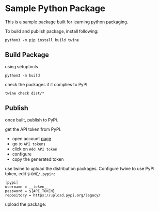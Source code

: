 # Sample Python Package

This is a sample package built for learning python packaging.

To build and publish package, install following:

```
python3 -m pip install build twine
```

## Build Package

using setuptools

```
python3 -m build
```

check the packages if it complies to PyPI

```
twine check dist/*
```

## Publish

once built, publish to PyPi.

get the API token from PyPI.

- open account [page](https://pypi.org/manage/account)
- go to `API tokens`
- click on `Add API token`
- configure
- copy the generated token

use twine to upload the distribution packages. Configure twine to use PyPI token, edit `$HOME/.pypirc`

```
[pypi]
username = __token__
password = ${API_TOKEN}
repository = https://upload.pypi.org/legacy/
```

upload the package:

```
python3 -m twine upload --repository pypi dist/*
```
